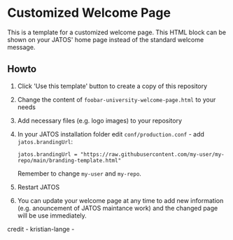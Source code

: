# Customized Welcome Page

This is a template for a customized welcome page. This HTML block can be shown on your JATOS' home page instead of the standard welcome message.

## Howto
1. Click 'Use this template' button to create a copy of this repository
1. Change the content of `foobar-university-welcome-page.html` to your needs
1. Add necessary files (e.g. logo images) to your repository
1. In your JATOS installation folder edit `conf/production.conf` - add `jatos.brandingUrl`:

   ```
   jatos.brandingUrl = "https://raw.githubusercontent.com/my-user/my-repo/main/branding-template.html"
   ```
   
   Remember to change `my-user` and `my-repo`.

1. Restart JATOS
1. You can update your welcome page at any time to add new information (e.g. anouncement of JATOS maintance work) and the changed page will be use immediately. 

credit - kristian-lange - 
